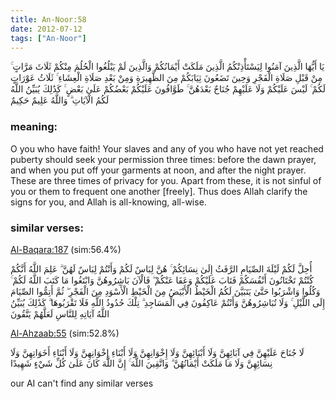 ```yaml
---
title: An-Noor:58
date: 2012-07-12
tags: ["An-Noor"]
---
```

يَا أَيُّهَا الَّذِينَ آمَنُوا لِيَسْتَأْذِنْكُمُ الَّذِينَ مَلَكَتْ أَيْمَانُكُمْ وَالَّذِينَ لَمْ يَبْلُغُوا الْحُلُمَ مِنْكُمْ ثَلَاثَ مَرَّاتٍ ۚ مِنْ قَبْلِ صَلَاةِ الْفَجْرِ وَحِينَ تَضَعُونَ ثِيَابَكُمْ مِنَ الظَّهِيرَةِ وَمِنْ بَعْدِ صَلَاةِ الْعِشَاءِ ۚ ثَلَاثُ عَوْرَاتٍ لَكُمْ ۚ لَيْسَ عَلَيْكُمْ وَلَا عَلَيْهِمْ جُنَاحٌ بَعْدَهُنَّ ۚ طَوَّافُونَ عَلَيْكُمْ بَعْضُكُمْ عَلَىٰ بَعْضٍ ۚ كَذَٰلِكَ يُبَيِّنُ اللَّهُ لَكُمُ الْآيَاتِ ۗ وَاللَّهُ عَلِيمٌ حَكِيمٌ
### meaning: 
O you who have faith! Your slaves and any of you who have not yet reached puberty should seek your permission three times: before the dawn prayer, and when you put off your garments at noon, and after the night prayer. These are three times of privacy for you. Apart from these, it is not sinful of you or them to frequent one another [freely]. Thus does Allah clarify the signs for you, and Allah is all-knowing, all-wise.
### similar verses: 

[Al-Baqara:187](/2/187) (sim:56.4%)

أُحِلَّ لَكُمْ لَيْلَةَ الصِّيَامِ الرَّفَثُ إِلَىٰ نِسَائِكُمْ ۚ هُنَّ لِبَاسٌ لَكُمْ وَأَنْتُمْ لِبَاسٌ لَهُنَّ ۗ عَلِمَ اللَّهُ أَنَّكُمْ كُنْتُمْ تَخْتَانُونَ أَنْفُسَكُمْ فَتَابَ عَلَيْكُمْ وَعَفَا عَنْكُمْ ۖ فَالْآنَ بَاشِرُوهُنَّ وَابْتَغُوا مَا كَتَبَ اللَّهُ لَكُمْ ۚ وَكُلُوا وَاشْرَبُوا حَتَّىٰ يَتَبَيَّنَ لَكُمُ الْخَيْطُ الْأَبْيَضُ مِنَ الْخَيْطِ الْأَسْوَدِ مِنَ الْفَجْرِ ۖ ثُمَّ أَتِمُّوا الصِّيَامَ إِلَى اللَّيْلِ ۚ وَلَا تُبَاشِرُوهُنَّ وَأَنْتُمْ عَاكِفُونَ فِي الْمَسَاجِدِ ۗ تِلْكَ حُدُودُ اللَّهِ فَلَا تَقْرَبُوهَا ۗ كَذَٰلِكَ يُبَيِّنُ اللَّهُ آيَاتِهِ لِلنَّاسِ لَعَلَّهُمْ يَتَّقُونَ

[Al-Ahzaab:55](/33/55) (sim:52.8%)

لَا جُنَاحَ عَلَيْهِنَّ فِي آبَائِهِنَّ وَلَا أَبْنَائِهِنَّ وَلَا إِخْوَانِهِنَّ وَلَا أَبْنَاءِ إِخْوَانِهِنَّ وَلَا أَبْنَاءِ أَخَوَاتِهِنَّ وَلَا نِسَائِهِنَّ وَلَا مَا مَلَكَتْ أَيْمَانُهُنَّ ۗ وَاتَّقِينَ اللَّهَ ۚ إِنَّ اللَّهَ كَانَ عَلَىٰ كُلِّ شَيْءٍ شَهِيدًا

our AI can't find any similar verses


